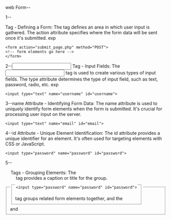 
web Form--

1--<form> Tag - Defining a Form:
The <form> tag defines an area in which user input is gathered. The action attribute specifies where the form data will be sent once it's submitted.
exp

    <form action="submit_page.php" method="POST">
    <!-- form elements go here -->
    </form>

        
2--<input> Tag - Input Fields:
The <input> tag is used to create various types of input fields. The type attribute determines the type of input field, such as text, password, radio, etc.
exp
       
    <input type="text" name="username" id="username">

3--name Attribute - Identifying Form Data:
The name attribute is used to uniquely identify form elements when the form is submitted. It's crucial for processing user input on the server.

    <input type="text" name="email" id="email">

4--id Attribute - Unique Element Identification:
The id attribute provides a unique identifier for an element. It's often used for targeting elements with CSS or JavaScript.

    <input type="password" name="password" id="password">

5--<fieldset> and <legend> Tags - Grouping Elements:
The <fieldset> tag groups related form elements together, and the <legend> tag provides a caption or title for the group.

    <input type="password" name="password" id="password">
